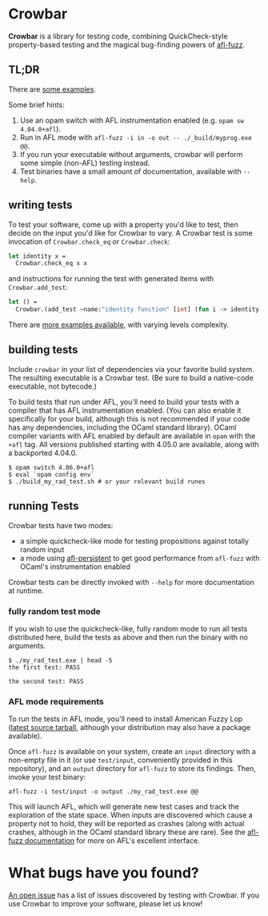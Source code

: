 # Crowbar

**Crowbar** is a library for testing code, combining QuickCheck-style
  property-based testing and the magical bug-finding powers of
  [afl-fuzz](http://lcamtuf.coredump.cx/afl/).

## TL;DR

There are [some examples](./examples).

Some brief hints:

1. Use an opam switch with AFL instrumentation enabled (e.g. `opam sw 4.04.0+afl`).
2. Run in AFL mode with `afl-fuzz -i in -o out -- ./_build/myprog.exe @@`.
3. If you run your executable without arguments, crowbar will perform some simple (non-AFL) testing instead.
4. Test binaries have a small amount of documentation, available with `--help`.

## writing tests

To test your software, come up with a property you'd like to test, then decide on the input you'd like for Crowbar to vary.  A Crowbar test is some invocation of `Crowbar.check_eq` or `Crowbar.check`:

```ocaml
let identity x =
  Crowbar.check_eq x x
```

and instructions for running the test with generated items with `Crowbar.add_test`:

```ocaml
let () =
  Crowbar.(add_test ~name:"identity function" [int] (fun i -> identity i))
```

There are [more examples available](./examples), with varying levels complexity.

## building tests

Include `crowbar` in your list of dependencies via your favorite build system.  The resulting executable is a Crowbar test.  (Be sure to build a native-code executable, not bytecode.)

To build tests that run under AFL, you'll need to build your tests with a compiler that has AFL instrumentation enabled.  (You can also enable it specifically for your build, although this is not recommended if your code has any dependencies, including the OCaml standard library).  OCaml compiler variants with AFL enabled by default are available in `opam` with the `+afl` tag.  All versions published starting with 4.05.0 are available, along with a backported 4.04.0.

```shell
$ opam switch 4.06.0+afl
$ eval `opam config env`
$ ./build_my_rad_test.sh # or your relevant build runes
```

## running Tests

Crowbar tests have two modes:

* a simple quickcheck-like mode for testing propositions against totally random input
* a mode using [afl-persistent](https://github.com/stedolan/ocaml-afl-persistent) to get good performance from `afl-fuzz` with OCaml's instrumentation enabled

Crowbar tests can be directly invoked with `--help` for more documentation at runtime.

### fully random test mode

If you wish to use the quickcheck-like, fully random mode to run all tests distributed here, build the tests as above and then run the binary with no arguments.

```
$ ./my_rad_test.exe | head -5
the first test: PASS

the second test: PASS
```

### AFL mode requirements

To run the tests in AFL mode, you'll need to install American Fuzzy Lop ([latest source tarball](http://lcamtuf.coredump.cx/afl/releases/afl-latest.tgz), although your distribution may also have a package available).

Once `afl-fuzz` is available on your system, create an `input` directory with a non-empty file in it (or use `test/input`, conveniently provided in this repository), and an `output` directory for `afl-fuzz` to store its findings.  Then, invoke your test binary:

```
afl-fuzz -i test/input -o output ./my_rad_test.exe @@
```

This will launch AFL, which will generate new test cases and track the exploration of the state space.  When inputs are discovered which cause a property not to hold, they will be reported as crashes (along with actual crashes, although in the OCaml standard library these are rare).  See the [afl-fuzz documentation](https://lcamtuf.coredump.cx/afl/status_screen.txt) for more on AFL's excellent interface.

# What bugs have you found?

[An open issue](https://github.com/stedolan/crowbar/issues/2) has a list of issues discovered by testing with Crowbar.  If you use Crowbar to improve your software, please let us know!
